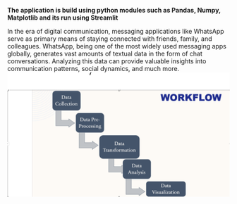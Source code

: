**The application is build using python modules such as Pandas, Numpy, Matplotlib and its run using Streamlit**

In the era of digital communication, messaging applications like WhatsApp serve as primary means of staying connected with friends, family, and colleagues. WhatsApp, being one of the most widely used messaging apps globally, generates vast amounts of textual data in the form of chat conversations. Analyzing this data can provide valuable insights into communication patterns, social dynamics, and much more.
![image](https://github.com/Deepakkumar2106/WhatsApp-Chat-Analyzer/blob/main/123.png)

